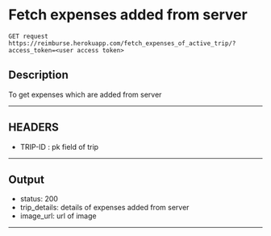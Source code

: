 # Fetch expenses added from server

    GET request
    https://reimburse.herokuapp.com/fetch_expenses_of_active_trip/?access_token=<user access token>

## Description
To get expenses which are added from server

***

## HEADERS

- TRIP-ID : pk field of trip

***

## Output

- status: 200
- trip_details: details of expenses added from server
- image_url: url of image

***

